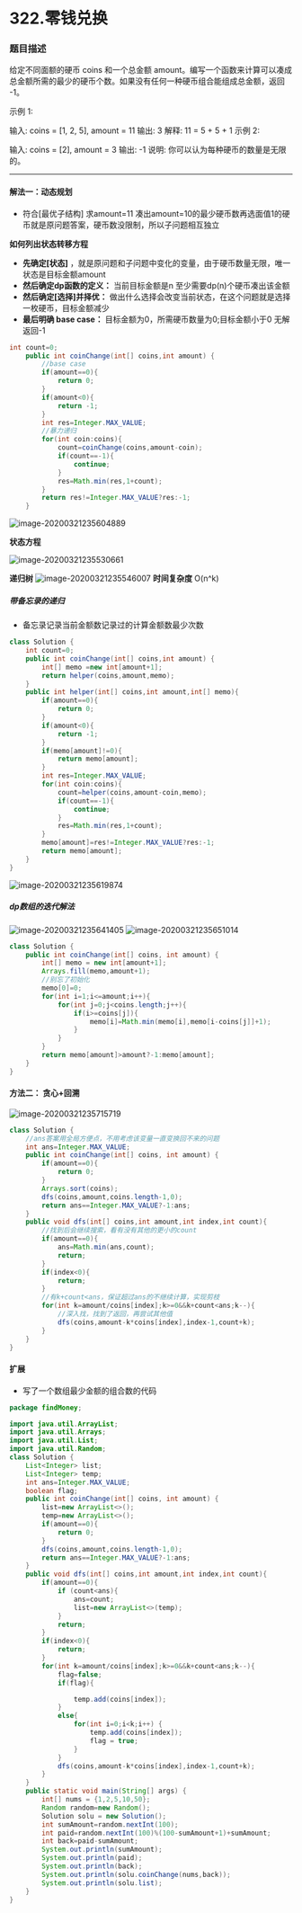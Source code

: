 # 322.零钱兑换

### 题目描述

给定不同面额的硬币 coins 和一个总金额 amount。编写一个函数来计算可以凑成总金额所需的最少的硬币个数。如果没有任何一种硬币组合能组成总金额，返回 -1。

示例 1:

输入: coins = [1, 2, 5], amount = 11
输出: 3 
解释: 11 = 5 + 5 + 1
示例 2:

输入: coins = [2], amount = 3
输出: -1
说明:
你可以认为每种硬币的数量是无限的。
***
#### 解法一：动态规划
* 符合[最优子结构] 求amount=11 凑出amount=10的最少硬币数再选面值1的硬币就是原问题答案，硬币数没限制，所以子问题相互独立

**如何列出状态转移方程**

* **先确定[状态]** ，就是原问题和子问题中变化的变量，由于硬币数量无限，唯一状态是目标金额amount
* **然后确定dp函数的定义：** 当前目标金额是n 至少需要dp(n)个硬币凑出该金额
* **然后确定[选择]并择优：** 做出什么选择会改变当前状态，在这个问题就是选择一枚硬币，目标金额减少
* **最后明确 base case：**  目标金额为0，所需硬币数量为0;目标金额小于0 无解返回-1

```java
int count=0;
    public int coinChange(int[] coins,int amount) {
        //base case
        if(amount==0){
            return 0;
        }
        if(amount<0){
            return -1;
        }
        int res=Integer.MAX_VALUE;
        //暴力递归
        for(int coin:coins){
            count=coinChange(coins,amount-coin);
            if(count==-1){
                continue;
            }
            res=Math.min(res,1+count);
        }
        return res!=Integer.MAX_VALUE?res:-1;
    }
```
![image-20200321235604889](C:\Users\root\AppData\Roaming\Typora\typora-user-images\image-20200321235604889.png)

**状态方程**

![image-20200321235530661](C:\Users\root\AppData\Roaming\Typora\typora-user-images\image-20200321235530661.png)

**递归树**
![image-20200321235546007](C:\Users\root\AppData\Roaming\Typora\typora-user-images\image-20200321235546007.png)
**时间复杂度**
O(n^k)

##### 带备忘录的递归
* 备忘录记录当前金额数记录过的计算金额数最少次数
```java
class Solution {
    int count=0;
    public int coinChange(int[] coins,int amount) {
        int[] memo =new int[amount+1];
        return helper(coins,amount,memo);
    }
    public int helper(int[] coins,int amount,int[] memo){
        if(amount==0){
            return 0;
        }
        if(amount<0){
            return -1;
        }
        if(memo[amount]!=0){
            return memo[amount];
        }
        int res=Integer.MAX_VALUE;
        for(int coin:coins){
            count=helper(coins,amount-coin,memo);
            if(count==-1){
                continue;
            }
            res=Math.min(res,1+count);
        }
        memo[amount]=res!=Integer.MAX_VALUE?res:-1;
        return memo[amount];
    }
}
```
![image-20200321235619874](C:\Users\root\AppData\Roaming\Typora\typora-user-images\image-20200321235619874.png)
##### dp数组的迭代解法
![image-20200321235641405](C:\Users\root\AppData\Roaming\Typora\typora-user-images\image-20200321235641405.png)
![image-20200321235651014](C:\Users\root\AppData\Roaming\Typora\typora-user-images\image-20200321235651014.png)

```java
class Solution {
    public int coinChange(int[] coins, int amount) {
        int[] memo = new int[amount+1];
        Arrays.fill(memo,amount+1);
        //别忘了初始化
        memo[0]=0;
        for(int i=1;i<=amount;i++){
            for(int j=0;j<coins.length;j++){
                if(i>=coins[j]){
                    memo[i]=Math.min(memo[i],memo[i-coins[j]]+1);
                }
            }
        }
        return memo[amount]>amount?-1:memo[amount];
    }
}
```
#### 方法二：  贪心+回溯
![image-20200321235715719](C:\Users\root\AppData\Roaming\Typora\typora-user-images\image-20200321235715719.png)

```java
class Solution {
    //ans答案用全局方便点，不用考虑该变量一直变换回不来的问题
    int ans=Integer.MAX_VALUE;
    public int coinChange(int[] coins, int amount) {
        if(amount==0){
            return 0;
        }
        Arrays.sort(coins);
        dfs(coins,amount,coins.length-1,0);
        return ans==Integer.MAX_VALUE?-1:ans;
    }
    public void dfs(int[] coins,int amount,int index,int count){
        //找到后会继续搜索，看有没有其他的更小的count
        if(amount==0){
            ans=Math.min(ans,count);
            return;
        }
        if(index<0){
            return;
        }
        //有k+count<ans，保证超过ans的不继续计算，实现剪枝
        for(int k=amount/coins[index];k>=0&&k+count<ans;k--){
            //深入找，找到了返回，再尝试其他值
            dfs(coins,amount-k*coins[index],index-1,count+k);
        }
    }
}
```

#### 扩展
* 写了一个数组最少金额的组合数的代码
```java
package findMoney;

import java.util.ArrayList;
import java.util.Arrays;
import java.util.List;
import java.util.Random;
class Solution {
    List<Integer> list;
    List<Integer> temp;
    int ans=Integer.MAX_VALUE;
    boolean flag;
    public int coinChange(int[] coins, int amount) {
        list=new ArrayList<>();
        temp=new ArrayList<>();
        if(amount==0){
            return 0;
        }
        dfs(coins,amount,coins.length-1,0);
        return ans==Integer.MAX_VALUE?-1:ans;
    }
    public void dfs(int[] coins,int amount,int index,int count){
        if(amount==0){
            if (count<ans){
                ans=count;
                list=new ArrayList<>(temp);
            }
            return;
        }
        if(index<0){
            return;
        }
        for(int k=amount/coins[index];k>=0&&k+count<ans;k--){
            flag=false;
            if(flag){

                temp.add(coins[index]);
            }
            else{
                for(int i=0;i<k;i++) {
                    temp.add(coins[index]);
                    flag = true;
                }
            }
            dfs(coins,amount-k*coins[index],index-1,count+k);
        }
    }
    public static void main(String[] args) {
        int[] nums = {1,2,5,10,50};
        Random random=new Random();
        Solution solu = new Solution();
        int sumAmount=random.nextInt(100);
        int paid=random.nextInt(100)%(100-sumAmount+1)+sumAmount;
        int back=paid-sumAmount;
        System.out.println(sumAmount);
        System.out.println(paid);
        System.out.println(back);
        System.out.println(solu.coinChange(nums,back));
        System.out.println(solu.list);
    }
}
```